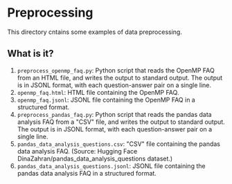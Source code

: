 # Preprocessing

This directory cntains some examples of data preprocessing.


## What is it?

1. `preprocess_openmp_faq.py`: Python script that reads the OpenMP FAQ from an
   HTML file, and writes the output to standard output.  The output is in JSONL
   format, with each question-answer pair on a single line.
1. `openmp_faq.html`: HTML file containing the OpenMP FAQ.
1. `openmp_faq.jsonl`: JSONL file containing the OpenMP FAQ in a structured
   format.
1. `preprocess_pandas_faq.py`: Python script that reads the pandas data
   analysis FAQ from a "CSV" file, and writes the output to standard output.
   The output is in JSONL format, with each question-answer pair on a single
   line.
1. `pandas_data_analysis_questions.csv`: "CSV" file containing the pandas data
   analysis FAQ. (Source: Hugging Face
   DinaZahran/pandas_data_analysis_questions dataset.)
1. `pandas_data_analysis_questions.jsonl`: JSONL file containing the pandas
   data analysis FAQ in a structured format.
